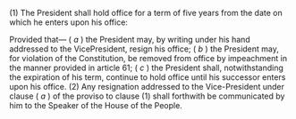 (1) The President shall hold office for a term of five years from the date on which he enters upon his office:

Provided that— ( _a_ ) the President may, by writing under his hand addressed to the VicePresident, resign his office; ( _b_ ) the President may, for violation of the Constitution, be removed from office by impeachment in the manner provided in article 61; ( _c_ ) the President shall, notwithstanding the expiration of his term, continue to hold office until his successor enters upon his office. (2) Any resignation addressed to the Vice-President under clause ( _a_ ) of the proviso to clause (1) shall forthwith be communicated by him to the Speaker of the House of the People.